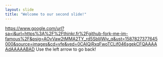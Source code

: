 ```yaml
---
layout: slide
title: "Welcome to our second slide!"
---
```

https://www.google.com/url?sa=i&url=https%3A%2F%2Fthinkr.fr%2Fgithub-fork-me-im-famous%2F&psig=AOvVaw2tMMA2TY_rd5SbljlWjv_q&ust=1587827377645000&source=images&cd=vfe&ved=0CAIQjRxqFwoTCLif046sgekCFQAAAAAdAAAAABAD
Use the left arrow to go back!
